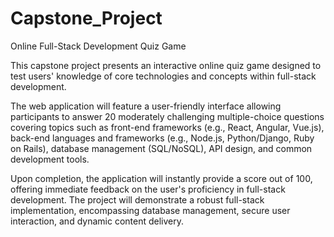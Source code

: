 # Capstone_Project

Online Full-Stack Development Quiz Game

This capstone project presents an interactive online quiz game designed to test users' knowledge of core technologies and concepts within full-stack development. 

The web application will feature a user-friendly interface allowing participants to answer 20 moderately challenging multiple-choice questions covering topics such as front-end frameworks (e.g., React, Angular, Vue.js), back-end languages and frameworks (e.g., Node.js, Python/Django, Ruby on Rails), database management (SQL/NoSQL), API design, and common development tools. 

Upon completion, the application will instantly provide a score out of 100, offering immediate feedback on the user's proficiency in full-stack development. The project will demonstrate a robust full-stack implementation, encompassing database management, secure user interaction, and dynamic content delivery.